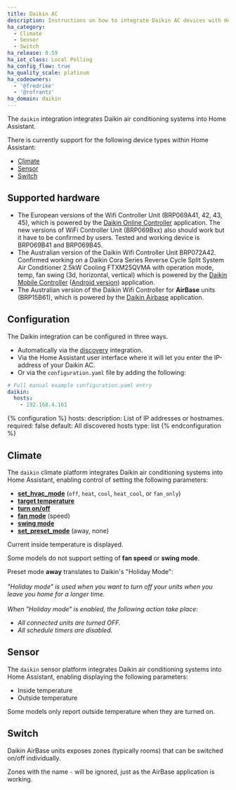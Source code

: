 ```yaml
---
title: Daikin AC
description: Instructions on how to integrate Daikin AC devices with Home Assistant.
ha_category:
  - Climate
  - Sensor
  - Switch
ha_release: 0.59
ha_iot_class: Local Polling
ha_config_flow: true
ha_quality_scale: platinum
ha_codeowners:
  - '@fredrike'
  - '@rofrantz'
ha_domain: daikin
---
```


The `daikin` integration integrates Daikin air conditioning systems into Home Assistant.

There is currently support for the following device types within Home Assistant:

- [Climate](#climate)
- [Sensor](#sensor)
- [Switch](#switch)

## Supported hardware

- The European versions of the Wifi Controller Unit (BRP069A41, 42, 43, 45), which is powered by the [Daikin Online Controller](https://play.google.com/store/apps/details?id=eu.daikin.remoapp) application. The new versions of WiFi Controller Unit (BRP069Bxx) also should work but it have to be confirmed by users. Tested and working device is BRP069B41 and BRP069B45.
- The Australian version of the Daikin Wifi Controller Unit BRP072A42. Confirmed working on a Daikin Cora Series Reverse Cycle Split System Air Conditioner 2.5kW Cooling FTXM25QVMA with operation mode, temp, fan swing (3d, horizontal, vertical) which is powered by the [Daikin Mobile Controller](https://itunes.apple.com/au/app/daikin-mobile-controller/id917168708?mt=8) ([Android version](https://play.google.com/store/apps/details?id=eu.daikin.remoapp)) application.
- The Australian version of the Daikin Wifi Controller for **AirBase** units (BRP15B61), which is powered by the [Daikin Airbase](https://play.google.com/store/apps/details?id=au.com.daikin.airbase) application.

## Configuration

The Daikin integration can be configured in three ways.

- Automatically via the [discovery]({{site_root}}/integrations/discovery/) integration.
- Via the Home Assistant user interface where it will let you enter the IP-address of your Daikin AC.
- Or via the `configuration.yaml` file by adding the following:

```yaml
# Full manual example configuration.yaml entry
daikin:
  hosts:
    - 192.168.4.161
```

{% configuration %}
hosts:
  description: List of IP addresses or hostnames.
  required: false
  default: All discovered hosts
  type: list
{% endconfiguration %}

## Climate

The `daikin` climate platform integrates Daikin air conditioning systems into Home Assistant, enabling control of setting the following parameters:

- [**set_hvac_mode**](/integrations/climate/#service-climateset_hvac_mode) (`off`, `heat`, `cool`, `heat_cool`, or `fan_only`)
- [**target temperature**](/integrations/climate#service-climateset_temperature)
- [**turn on/off**](/integrations/climate#service-climateturn_on)
- [**fan mode**](/integrations/climate#service-climateset_fan_mode) (speed)
- [**swing mode**](/integrations/climate#service-climateset_swing_mode)
- [**set_preset_mode**](/integrations/climate#service-climateset_preset_mode) (away, none)

Current inside temperature is displayed.

<div class='note'>
  
Some models do not support setting of **fan speed** or **swing mode**.
  
</div>

<div class='note'>

Preset mode **away** translates to Daikin's "Holiday Mode":<br/>
<br>
_"Holiday mode" is used when you want to turn off your units when you leave you home for a longer time._<br>
<br>
_When "Holiday mode" is enabled, the following action take place:_
 - _All connected units are turned OFF._
 - _All schedule timers are disabled._

</div>

## Sensor

The `daikin` sensor platform integrates Daikin air conditioning systems into Home Assistant, enabling displaying the following parameters:

- Inside temperature
- Outside temperature

<div class='note'>
Some models only report outside temperature when they are turned on.
</div>

## Switch

Daikin AirBase units exposes zones (typically rooms) that can be switched on/off individually.

<div class='note'>

Zones with the name `-` will be ignored, just as the AirBase application is working.

</div>
